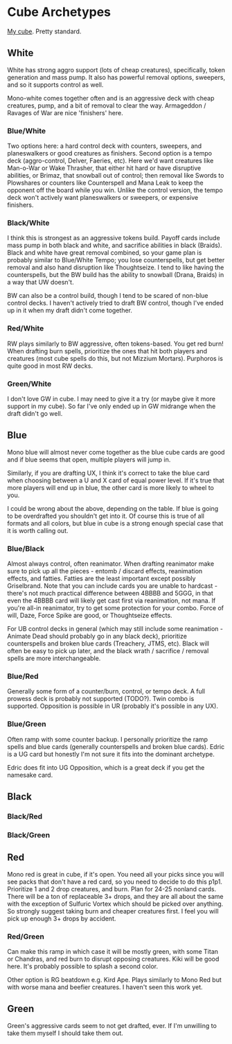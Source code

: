 # Cube Archetypes

[My cube](http://www.cubetutor.com/viewcube/4642). Pretty standard.

## White
White has strong aggro support (lots of cheap creatures), specifically, 
token generation and mass pump. It also has powerful removal options, sweepers,
and so it supports control as well.

Mono-white comes together often and is an aggressive deck with cheap creatures,
pump, and a bit of removal to clear the way. Armageddon / Ravages of War are
nice 'finishers' here.

### Blue/White
Two options here: a hard control deck with counters, sweepers, and planeswalkers
or good creatures as finishers. Second option is a tempo deck (aggro-control,
Delver, Faeries, etc). Here we'd want creatures like Man-o-War or Wake Thrasher,
that either hit hard or have disruptive abilities, or Brimaz, that snowball
out of control; then removal like Swords to Plowshares or counters like
Counterspell and Mana Leak to keep the opponent off the board while you win.
Unlike the control version, the tempo deck won't actively want planeswalkers
or sweepers, or expensive finishers.

### Black/White
I think this is strongest as an aggressive tokens build. Payoff cards include
mass pump in both black and white, and sacrifice abilities in black (Braids).
Black and white have great removal combined, so your game plan is probably
similar to Blue/White Tempo; you lose counterspells, but get better removal and
also hand disruption like Thoughtseize. I tend to like having the counterspells,
but the BW build has the ability to snowball (Drana, Braids) in a way that UW
doesn't.

BW can also be a control build, though I tend to be scared of non-blue control
decks. I haven't actively tried to draft BW control, though I've ended up in it
when my draft didn't come together.

### Red/White
RW plays similarly to BW aggressive, often tokens-based. You get red burn! When
drafting burn spells, prioritize the ones that hit both players and creatures
(most cube spells do this, but not Mizzium Mortars). Purphoros is quite good
in most RW decks.

### Green/White
I don't love GW in cube. I may need to give it a try (or maybe give it more
support in my cube). So far I've only ended up in GW midrange when the draft
didn't go well.

## Blue

Mono blue will almost never come together as the blue cube cards are good and
if blue seems that open, multiple players will jump in.

Similarly, if you are drafting UX, I think it's correct to take the blue card
when choosing between a U and X card of equal power level. If it's true that
more players will end up in blue, the other card is more likely to wheel to you.

I could be wrong about the above, depending on the table. If blue is going to be
overdrafted you shouldn't get into it. Of course this is true of all formats and
all colors, but blue in cube is a strong enough special case that it is worth
calling out.

### Blue/Black
Almost always control, often reanimator. When drafting reanimator make sure to
pick up all the pieces - entomb / discard effects, reanimation effects, and
fatties. Fatties are the least important except possibly Griselbrand. Note that
you can include cards you are unable to hardcast - there's not much practical
difference between 4BBBB and 5GGG, in that even the 4BBBB card will likely get
cast first via reanimation, not mana. If you're all-in reanimator, try to get
some protection for your combo. Force of will, Daze, Force Spike are good, or
Thoughtseize effects.

For UB control decks in general (which may still include some reanimation - 
Animate Dead should probably go in any black deck), prioritize counterspells
and broken blue cards (Treachery, JTMS, etc). Black will often be easy to pick
up later, and the black wrath / sacrifice / removal spells are more
interchangeable.

### Blue/Red
Generally some form of a counter/burn, control, or tempo deck. A full prowess
deck is probably not supported (TODO?). Twin combo is supported. Opposition is possible in UR (probably it's possible in any UX).

### Blue/Green
Often ramp with some counter backup. I personally prioritize the ramp spells
and blue cards (generally counterspells and broken blue cards). Edric is a UG
card but honestly I'm not sure it fits into the dominant archetype.

Edric does fit into UG Opposition, which is a great deck if you get the
namesake card.

## Black

### Black/Red

### Black/Green

## Red

Mono red is great in cube, if it's open. You need all your picks since you will
see packs that don't have a red card, so you need to decide to do this p1p1.
Prioritize 1 and 2 drop creatures, and burn. Plan for 24-25 nonland cards. There
will be a ton of replaceable 3+ drops, and they are all about the same with the
exception of Sulfuric Vortex which should be picked over anything. So strongly
suggest taking burn and cheaper creatures first. I feel you will pick up enough
3+ drops by accident.

### Red/Green
Can make this ramp in which case it will be mostly green, with some Titan or
Chandras, and red burn to disrupt opposing creatures. Kiki will be good here.
It's probably possible to splash a second color.

Other option is RG beatdown e.g. Kird Ape. Plays similarly to Mono Red but with
worse mana and beefier creatures. I haven't seen this work yet.

## Green

Green's aggressive cards seem to not get drafted, ever. If I'm unwilling to
take them myself I should take them out.
